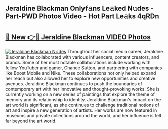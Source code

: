## Jeraldine Blackman Onlyf𝚊ns Le𝚊ked N𝚞des - Part-PWD Photos Video - Hot Part Le𝚊ks 4qRDn

# <h2><a href="http://ac12297.deff.icu/?id=Jeraldine+Blackman">🔗 New 👉🔴 Jeraldine Blackman VIDEO Photos</a></h2>

[![Jeraldine Blackman N𝚞des](https://i.imgur.com/rIISA9y.gif)](http://ac12297.deff.icu/?id=Jeraldine+Blackman)
Throughout her social media career, Jeraldine Blackman has collaborated with various influencers, content creators, and brands. Some of her most notable collaborations include working with fellow YouTuber and gamer, Chance Sutton, and partnering with companies like Boost Mobile and Nike. These collaborations not only helped expand her reach but also allowed her to explore new opportunities and creative avenues. Jeraldine Blackman continues to push the boundaries of contemporary art with her innovative and thought-provoking works. She is currently working on a new series of paintings that explore the theme of memory and its relationship to identity. Jeraldine Blackman's impact on the art world is significant, as she continues to challenge traditional notions of art and inspire a new generation of artists. Her works are now featured in museums and private collections around the world, and her influence is felt far beyond the art world.
